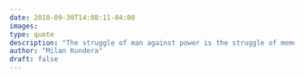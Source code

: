 ```yaml
---
date: 2018-09-30T14:08:11-04:00
images: 
type: quote
description: "The struggle of man against power is the struggle of memory against forgetting."
author: "Milan Kundera"
draft: false
---
```

